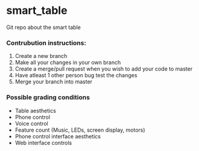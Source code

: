 # smart_table
Git repo about the smart table

### Contrubution instructions:
1. Create a new branch
2. Make all your changes in your own branch
3. Create a merge/pull request when you wish to add your code to master
4. Have atleast 1 other person bug test the changes
5. Merge your branch into master

### Possible grading conditions
* Table aesthetics
* Phone control
* Voice control
* Feature count (Music, LEDs, screen display, motors)
* Phone control interface aesthetics
* Web interface controls